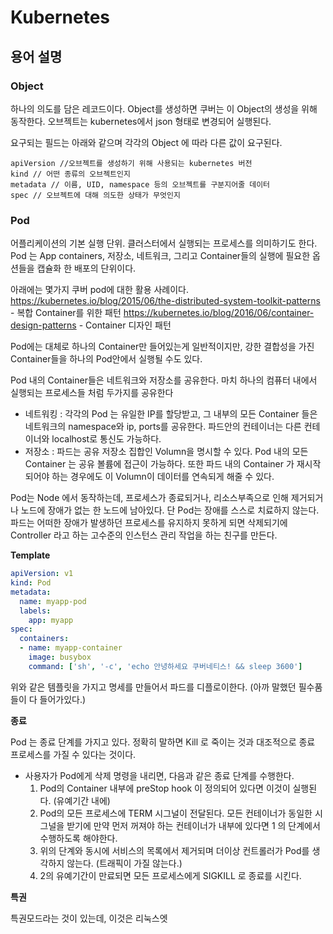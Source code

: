 # Kubernetes

## 용어 설명

### Object

하나의 의도를 담은 레코드이다. Object를 생성하면 쿠버는 이 Object의 생성을 위해 동작한다.
오브젝트는 kubernetes에서 json 형태로 변경되어 실행된다.

요구되는 필드는 아래와 같으며 각각의 Object 에 따라 다른 값이 요구된다.

```
apiVersion //오브젝트를 생성하기 위해 사용되는 kubernetes 버전
kind // 어떤 종류의 오브젝트인지
metadata // 이름, UID, namespace 등의 오브젝트를 구분지어줄 데이터
spec // 오브젝트에 대해 의도한 상태가 무엇인지
```

### Pod

어플리케이션의 기본 실행 단위. 클러스터에서 실행되는 프로세스를 의미하기도 한다.
Pod 는 App containers, 저장소, 네트워크, 그리고 Container들의 실행에 필요한 옵션들을 캡슐화 한 배포의 단위이다.

아래에는 몇가지 쿠버 pod에 대한 활용 사례이다.
https://kubernetes.io/blog/2015/06/the-distributed-system-toolkit-patterns - 복합 Container를 위한 패턴
 https://kubernetes.io/blog/2016/06/container-design-patterns - Container 디자인 패턴

Pod에는 대체로 하나의 Container만 들어있는게 일반적이지만, 강한 결합성을 가진 Container들을 하나의 Pod안에서 실행될 수도 있다.

Pod 내의 Container들은 네트워크와 저장소를 공유한다. 마치 하나의 컴퓨터 내에서 실행되는 프로세스들 처럼 두가지를 공유한다

- 네트워킹 : 각각의 Pod 는 유일한 IP를 할당받고, 그 내부의 모든 Container 들은 네트워크의 namespace와 ip, ports를 공유한다. 파드안의 컨테이너는 다른 컨테이너와 localhost로 통신도 가능하다. 
- 저장소 : 파드는 공유 저장소 집합인 Volumn을 명시할 수 있다. Pod 내의 모든 Container 는 공유 볼륨에 접근이 가능하다. 또한 파드 내의 Container 가 재시작되어야 하는 경우에도 이 Volumn이 데이터를 연속되게 해줄 수 있다.

Pod는 Node 에서 동작하는데, 프로세스가 종료되거나, 리소스부족으로 인해 제거되거나 노드에 장애가 없는 한 노드에 남아있다.
단 Pod는 장애를 스스로 치료하지 않는다. 파드는 어떠한 장애가 발생하던 프로세스를 유지하지 못하게 되면 삭제되기에  Controller 라고 하는 고수준의 인스턴스 관리 작업을 하는 친구를 만든다.

**Template**

```yaml
apiVersion: v1
kind: Pod
metadata:
  name: myapp-pod
  labels:
    app: myapp
spec:
  containers:
  - name: myapp-container
    image: busybox
    command: ['sh', '-c', 'echo 안녕하세요 쿠버네티스! && sleep 3600']
```

위와 같은 템플릿을 가지고 명세를 만들어서 파드를 디플로이한다. (아까 말했던 필수품들이 다 들어가있다.)

**종료**

Pod 는 종료 단계를 가지고 있다. 정확히 말하면 Kill 로 죽이는 것과 대조적으로 종료 프로세스를 가질 수 있다는 것이다. 

- 사용자가 Pod에게 삭제 명령을 내리면, 다음과 같은 종료 단계를 수행한다.
  1. Pod의 Container 내부에 preStop hook 이 정의되어 있다면 이것이 실행된다. (유예기간 내에)
  2. Pod의 모든 프로세스에 TERM 시그널이 전달된다. 모든 컨테이너가 동일한 시그널을 받기에 만약 먼저 꺼져야 하는 컨테이너가 내부에 있다면 1 의 단계에서 수행하도록 해야한다.
  3. 위의 단계와 동시에 서비스의 목록에서 제거되며 더이상 컨트롤러가 Pod를 생각하지 않는다. (트래픽이 가질 않는다.)
  4. 2의 유예기간이 만료되면 모든 프로세스에게 SIGKILL 로 종료를 시킨다.

**특권**

특권모드라는 것이 있는데, 이것은 리눅스엣